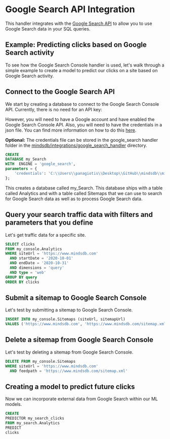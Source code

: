 # Google Search API Integration

This handler integrates with the [Google Search API](https://developers.google.com/webmaster-tools)
to allow you to use Google Search data in your SQL queries.

## Example: Predicting clicks based on Google Search activity

To see how the Google Search Console handler is used, let's walk through a simple example to create a model to predict
our clicks on a site based on Google Search activity.

## Connect to the Google Search API

We start by creating a database to connect to the Google Search Console API. Currently, there is no need for an API key:

However, you will need to have a Google account and have enabled the Google Search Console API.
Also, you will need to have the credentials in a json file. 
You can find more information on how to do
this [here](https://developers.google.com/webmaster-tools/v1/prereqs).

**Optional:**  The credentials file can be stored in the google_search handler folder in
the [mindsdb/integrations/google_search_handler](mindsdb/integrations/handlers/google_search_handler) directory.

~~~~sql
CREATE
DATABASE my_Search
WITH  ENGINE = 'google_search',
parameters = {
    'credentials': 'C:\\Users\\panagiotis\\Desktop\\GitHub\\mindsdb\\mindsdb\\integrations\\handlers\\google_search_handler\\credentials.json'
};    
~~~~

This creates a database called my_Search. This database ships with a table called Analytics and with a table called Sitemaps that we can use to search for
Google Search data as well as to process Google Search data.

## Query your search traffic data with filters and parameters that you define

Let's get traffic data for a specific site.

~~~~sql
SELECT clicks
FROM my_console.Analytics
WHERE siteUrl = 'https://www.mindsdb.com'
  AND startDate = '2020-10-01'
  AND endDate = '2020-10-31'
  AND dimensions = 'query'
  AND type = 'web'
GROUP BY query
ORDER BY clicks
~~~~

## Submit a sitemap to Google Search Console

Let's test by submitting a sitemap to Google Search Console.

~~~~sql
INSERT INTO my_console.Sitemaps (siteUrl, sitemapUrl)
VALUES ('https://www.mindsdb.com', 'https://www.mindsdb.com/sitemap.xml')
~~~~

## Delete a sitemap from Google Search Console

Let's test by deleting a sitemap from Google Search Console.

~~~~sql
DELETE FROM my_console.Sitemaps
WHERE siteUrl = 'https://www.mindsdb.com'
  AND feedpath = 'https://www.mindsdb.com/sitemap.xml'
~~~~



## Creating a model to predict future clicks

Now we can incorporate external data from Google Search within our ML models.

~~~~sql
CREATE
PREDICTOR my_search_clicks
FROM my_search.Analytics
PREDICT
clicks
~~~~
